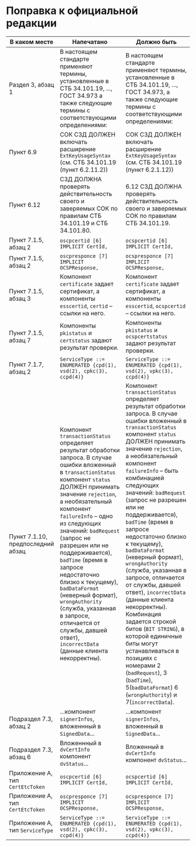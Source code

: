 # Поправка к официальной редакции

| В каком месте | Напечатано | Должно быть |
|---------------|------------|-------------|
| Раздел 3, абзац 1 | В настоящем стандарте применяют термины, установленные в СТБ 34.101.19, ..., ГОСТ 34.973 а также следующие термины с соответствующими определениями: | В настоящем стандарте применяют термины, установленные в СТБ 34.101.19, ..., ГОСТ 34.973, а также следующие термины с соответствующими определениями: |
| Пункт 6.9 | СОК СЗД ДОЛЖЕН включать расширение `ExtKeyUsageSyntax` (см. СТБ 34.101.19 (пункт 6.2.11.2)) | СОК СЗД ДОЛЖЕН включать расширение `ExtKeyUsageSyntax` (см. СТБ 34.101.19 (пункт 6.2.1.12)) |
| Пункт 6.12 | СЗД ДОЛЖНА проверять действительность своего и заверяемых СОК по правилам СТБ 34.101.19 и СТБ 34.101.80. | 6.12 СЗД ДОЛЖНА проверять действительность своего и заверяемых СОК по правилам СТБ 34.101.19. |
| Пункт 7.1.5, абзац 2 | `osсpcertid [6] IMPLICIT CertId,` | `ocspcertid [6] IMPLICIT CertId,` |
| Пункт 7.1.5, абзац 2 | `oscpresponce [7] IMPLICIT OCSPResponse,` | `ocspresponce [7] IMPLICIT OCSPResponse,` |
| Пункт 7.1.5, абзац 3 | Компонент `certificate` задает сертификат, а компоненты `esscertid`, `certid` – ссылки на него. | Компонент `certificate` задает сертификат, а компоненты `esscertid`, `ocspcertid` – ссылки на него. |
| Пункт 7.1.5, абзац 7 | Компоненты `pkistatus` и `certstatus` задают результат проверки. | Компоненты `pkistatus` и `ocspcertstatus` задают результат проверки. |
| Пункт 7.1.7, абзац 2 | `ServiceType ::= ENUMERATED {cpd(1), vsd(2), cpkc(3), ccpd(4)}` | `ServiceType ::= ENUMERATED {cpd(1), vsd(2), vpkc(3), ccpd(4)}` |
| Пункт 7.1.10, предпоследний абзац | Компонент `transactionStatus` определяет результат обработки запроса. В случае ошибки вложенный в `transactionStatus` компонент `status` ДОЛЖЕН принимать значение `rejection`, а необязательный компонент `failureInfo` – одно из следующих значений: `badRequest` (запрос не разрешен или не поддерживается), `badTime` (время в запросе недостаточно близко к текущему), `badDataFormat` (неверный формат), `wrongAuthority` (служба, указанная в запросе, отличается от службы, давшей ответ), `incorrectData` (данные клиента некорректны). | Компонент `transactionStatus` определяет результат обработки запроса. В случае ошибки вложенный в `transactionStatus` компонент `status` ДОЛЖЕН принимать значение `rejection`, а необязательный компонент `failureInfo` – быть комбинацией следующих значений: `badRequest` (запрос не разрешен или не поддерживается), `badTime` (время в запросе недостаточно близко к текущему), `badDataFormat` (неверный формат), `wrongAuthority` (служба, указанная в запросе, отличается от службы, давшей ответ), `incorrectData` (данные клиента некорректны). Комбинация задается строкой битов (`BIT STRING`), в которой единичные биты могут устанавливаться в позициях с номерами 2 (`badRequest`), 3 (`badTime`), 5(`badDataFormat`) 6 (`wrongAuthority`) и 7(`incorrectData`). |
| Подраздел 7.3, абзац 2 | ...компонент `signerInfos`, вложеннный в `SignedData`... | ...компонент `signerInfos`, вложенный в `SignedData`... |
| Подраздел 7.3, абзац 6 | Вложеннный в `dvCertInfo` компонент `dvStatus`... | Вложенный в `dvCertInfo` компонент `dvStatus`... |
| Приложение A, тип `CertEtcToken` | `osсpcertid [6] IMPLICIT CertId,` | `ocspcertid [6] IMPLICIT CertId,` |
| Приложение A, тип `CertEtcToken` | `oscpresponce [7] IMPLICIT OCSPResponse,` | `ocspresponce [7] IMPLICIT OCSPResponse,` |
| Приложение A, тип `ServiceType` | `ServiceType ::= ENUMERATED {cpd(1), vsd(2), cpkc(3), ccpd(4)}` | `ServiceType ::= ENUMERATED {cpd(1), vsd(2), vpkc(3), ccpd(4)}` |

